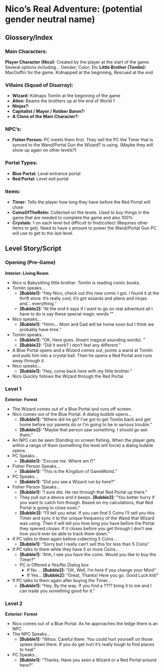# Nico’s Real Adventure: (potential gender neutral name)

## Glossery/Index

### Main Characters:
**Player Character (Nico):** Created by the player at the start of the game. Several options including… Gender; Color; Etc
**Little Brother (Tomlin):** MacGuffin for the game. Kidnapped at the beginning, Rescued at the end

### Villains (Squad of Disarray): 
  - **Wizard:** Kidnaps Tomlin at the beginning of the game
  - **Alien:** Beams the brothers up at the end of World 1 
  - **Ninjas?:** 
  - **Capitalist / Mayor / Robber Baron?:** 
  - **A Clone of the Main Character?:** 

### NPC’s:
  - **Fisher Person:** PC meets them first. They sell the PC the Timer that is synced to the Wand/Portal Gun the Wizard? is using. (Maybe they will show up again on other levels?)

### Portal Types:
  - **Blue Portal:** Level entrance portal
  - **Red Portal:** Level exit portal

### Items:
  - **Timer:** Tells the player how long they have before the Red Portal will close
  - **CoinsOfTheRelm:** Collected on the levels. Used to buy things in the game that are needed to complete the game and also 100%
  - **Crystals:** 1 on each level but difficult to find/collect (Requires other Items to get). Need to have x amount to power the Wand/Portal Gun PC will use to get to the last level. 

## Level Story/Script
### Opening (Pre-Game)
**Interior: Living Room**
  - Nico is Babysitting little brother. Tomlin is reading comic books.
  - Tomlin speaks…
    - **[Bubble1]:** “Hey Nico, check out this new comic I got. I found it at the thrift store. It’s really cool, it’s got wizards and aliens and ninjas and… everything.”
    - **[Bubble2]:** “At the end it says if I want to go on real adventure all I have to do is say these special magic words.””
  - Nico speaks…
    - **[Bubble1]:** “Hmm… Mom and Dad will be home soon but I think we probably have time.”
  - Tomlin speaks…
    - **[Bubble1]:** “OK, Here goes. (Insert magical sounding words). ”
    - **[Bubble2]:** “Did it work? I don’t feel any different.” 
  - A Blue Portal opens and a Wizard comes out, points a wand at Tomlin and pulls him into a crystal ball. Then he opens a Red Portal and runs away through it.
  - Nico speaks…
    - **[Bubble1]:** “Hey, come back here with my little brother.”
  - Nico Quickly follows the Wizard through the Red Portal 

### Level 1
**Exterior: Forest**
  - The Wizard comes out of a Blue Portal and runs off screen.
  - Nico comes out of the Blue Portal. A dialog bubble opens… 
    - **[Bubble1]:** “Where did he go? I’ve got to get Tomlin back and get home before our parents do or I’m going to be in serious trouble.”
    - **[Bubble2]:** ”Maybe that person saw something. I should go ask them.” 
  - An NPC can be seen Standing on screen fishing. When the player gets within a range of them (something the level will force) a dialog bubble opens.
  - PC Speaks…
    - **[Bubble1]:** “Excuse me. Where am I?”
  - Fisher Person Speaks…
    - **[Bubble1]:** “This is the Kingdom of GameWorld.”
  - PC Speaks…
    - **[Bubble1]:** “Did you see a Wizard run by here?”
  - Fisher Person Speaks…
    - **[Bubble1]:** “I sure did. He ran through that Red Portal up there.”
    - They pull out a device and it beeps. **[Bubble2]:** “You better hurry if you want to catch him though. Based on my calculations, that Red Portal is going to close soon.”
    - **[Bubble3]:** “I’ll tell you what. If you can find 5 Coins I’ll sell you this Timer and sync it to the unique frequency of the Wand that Wizard was using. Then it will tell you how long you have before the Portal they opened closes. If it closes before you get through I don’t see how you’d ever be able to track them down.”
  - If PC talks to them again before collecting 5 Coins...
    - **[Bubble1]:** “Sorry but I really can’t sell this for less than 5 Coins”
  - If PC talks to them while they have 5 or more Coins...
    - **[Bubble1]:** “Ahh, I see you have the coins. Would you like to buy the Timer?”
    - PC is Offered a Yes/No Dialog box
      - If No … **[Bubble2]:** “OK, Well, I’m here if you change your Mind”
      - If Yes… **[Bubble2]:** “Great, Thanks! Here you go. Good Luck kid!”
  - If PC talks to them again after buying the Timer…
    - **[Bubble1]:** “Hey, By the way. If you find a ???? bring it to me and I can trade you something good for it.”


### Level 2
**Exterior: Forest**
  - Nico comes out of a Blue Portal.  As he approaches the ledge there is an NPC
  - The NPC Speaks…
    - **[Bubble1]:** “Whoa. Careful there. You could hurt yourself on those spikes down there. If you do get hurt it’s really tough to find places to heal”
  - PC Speaks…
    - **[Bubble1]:** “Thanks. Have you seen a Wizard or a Red Portal around here?”
